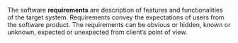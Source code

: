 The software **requirements** are description of features and functionalities of the target system. Requirements convey the expectations of users from the software product. The requirements can be obvious or hidden, known or unknown, expected or unexpected from client’s point of view.


